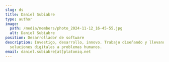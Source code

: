 ```yaml
---
slug: ds
title: Daniel Subiabre
type: author
image:
  path: /media/members/photo_2024-11-12_16-45-55.jpg
  alt: Daniel Subiabre
position: Desarrollador de software
description: Investigo, desarrollo, innovo. Trabajo diseñando y llevando a cabo
  soluciones digitales a problemas humanos.
email: daniel.subiabre[at]platoniq.net
---
```

